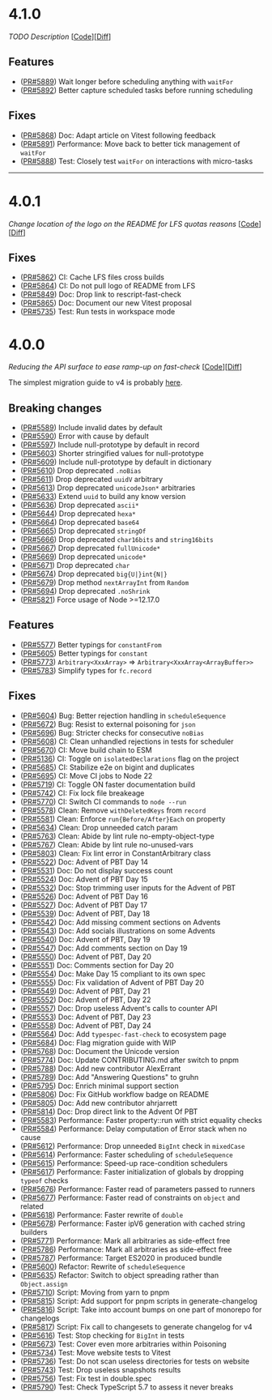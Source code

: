 # 4.1.0

_TODO Description_
[[Code](https://github.com/dubzzz/fast-check/tree/v4.1.0)][[Diff](https://github.com/dubzzz/fast-check/compare/v4.0.1...v4.1.0)]

## Features

- ([PR#5889](https://github.com/dubzzz/fast-check/pull/5889)) Wait longer before scheduling anything with `waitFor`
- ([PR#5892](https://github.com/dubzzz/fast-check/pull/5892)) Better capture scheduled tasks before running scheduling

## Fixes

- ([PR#5868](https://github.com/dubzzz/fast-check/pull/5868)) Doc: Adapt article on Vitest following feedback
- ([PR#5891](https://github.com/dubzzz/fast-check/pull/5891)) Performance: Move back to better tick management of `waitFor`
- ([PR#5888](https://github.com/dubzzz/fast-check/pull/5888)) Test: Closely test `waitFor` on interactions with micro-tasks

---

# 4.0.1

_Change location of the logo on the README for LFS quotas reasons_
[[Code](https://github.com/dubzzz/fast-check/tree/v4.0.1)][[Diff](https://github.com/dubzzz/fast-check/compare/v4.0.0...v4.0.1)]

## Fixes

- ([PR#5862](https://github.com/dubzzz/fast-check/pull/5862)) CI: Cache LFS files cross builds
- ([PR#5864](https://github.com/dubzzz/fast-check/pull/5864)) CI: Do not pull logo of README from LFS
- ([PR#5849](https://github.com/dubzzz/fast-check/pull/5849)) Doc: Drop link to rescript-fast-check
- ([PR#5865](https://github.com/dubzzz/fast-check/pull/5865)) Doc: Document our new Vitest proposal
- ([PR#5735](https://github.com/dubzzz/fast-check/pull/5735)) Test: Run tests in workspace mode

# 4.0.0

_Reducing the API surface to ease ramp-up on fast-check_
[[Code](https://github.com/dubzzz/fast-check/tree/v4.0.0)][[Diff](https://github.com/dubzzz/fast-check/compare/v3.23.2...v4.0.0)]

The simplest migration guide to v4 is probably [here](https://fast-check.dev/docs/migration-guide/from-3.x-to-4.x/).

## Breaking changes

- ([PR#5589](https://github.com/dubzzz/fast-check/pull/5589)) Include invalid dates by default
- ([PR#5590](https://github.com/dubzzz/fast-check/pull/5590)) Error with cause by default
- ([PR#5597](https://github.com/dubzzz/fast-check/pull/5597)) Include null-prototype by default in record
- ([PR#5603](https://github.com/dubzzz/fast-check/pull/5603)) Shorter stringified values for null-prototype
- ([PR#5609](https://github.com/dubzzz/fast-check/pull/5609)) Include null-prototype by default in dictionary
- ([PR#5610](https://github.com/dubzzz/fast-check/pull/5610)) Drop deprecated `.noBias`
- ([PR#5611](https://github.com/dubzzz/fast-check/pull/5611)) Drop deprecated `uuidV` arbitrary
- ([PR#5613](https://github.com/dubzzz/fast-check/pull/5613)) Drop deprecated `unicodeJson*` arbitraries
- ([PR#5633](https://github.com/dubzzz/fast-check/pull/5633)) Extend `uuid` to build any know version
- ([PR#5636](https://github.com/dubzzz/fast-check/pull/5636)) Drop deprecated `ascii*`
- ([PR#5644](https://github.com/dubzzz/fast-check/pull/5644)) Drop deprecated `hexa*`
- ([PR#5664](https://github.com/dubzzz/fast-check/pull/5664)) Drop deprecated `base64`
- ([PR#5665](https://github.com/dubzzz/fast-check/pull/5665)) Drop deprecated `stringOf`
- ([PR#5666](https://github.com/dubzzz/fast-check/pull/5666)) Drop deprecated `char16bits` and `string16bits`
- ([PR#5667](https://github.com/dubzzz/fast-check/pull/5667)) Drop deprecated `fullUnicode*`
- ([PR#5669](https://github.com/dubzzz/fast-check/pull/5669)) Drop deprecated `unicode*`
- ([PR#5671](https://github.com/dubzzz/fast-check/pull/5671)) Drop deprecated `char`
- ([PR#5674](https://github.com/dubzzz/fast-check/pull/5674)) Drop deprecated `big{U|}int{N|}`
- ([PR#5679](https://github.com/dubzzz/fast-check/pull/5679)) Drop method `nextArrayInt` from `Random`
- ([PR#5694](https://github.com/dubzzz/fast-check/pull/5694)) Drop deprecated `.noShrink`
- ([PR#5821](https://github.com/dubzzz/fast-check/pull/5821)) Force usage of Node >=12.17.0

## Features

- ([PR#5577](https://github.com/dubzzz/fast-check/pull/5577)) Better typings for `constantFrom`
- ([PR#5605](https://github.com/dubzzz/fast-check/pull/5605)) Better typings for `constant`
- ([PR#5773](https://github.com/dubzzz/fast-check/pull/5773)) `Arbitrary<XxxArray>` => `Arbitrary<XxxArray<ArrayBuffer>>`
- ([PR#5783](https://github.com/dubzzz/fast-check/pull/5783)) Simplify types for `fc.record`

## Fixes

- ([PR#5604](https://github.com/dubzzz/fast-check/pull/5604)) Bug: Better rejection handling in `scheduleSequence`
- ([PR#5672](https://github.com/dubzzz/fast-check/pull/5672)) Bug: Resist to external poisoning for `json`
- ([PR#5696](https://github.com/dubzzz/fast-check/pull/5696)) Bug: Stricter checks for consecutive `noBias`
- ([PR#5608](https://github.com/dubzzz/fast-check/pull/5608)) CI: Clean unhandled rejections in tests for scheduler
- ([PR#5670](https://github.com/dubzzz/fast-check/pull/5670)) CI: Move build chain to ESM
- ([PR#5136](https://github.com/dubzzz/fast-check/pull/5136)) CI: Toggle on `isolatedDeclarations` flag on the project
- ([PR#5685](https://github.com/dubzzz/fast-check/pull/5685)) CI: Stabilize e2e on bigint and duplicates
- ([PR#5695](https://github.com/dubzzz/fast-check/pull/5695)) CI: Move CI jobs to Node 22
- ([PR#5719](https://github.com/dubzzz/fast-check/pull/5719)) CI: Toggle ON faster documentation build
- ([PR#5742](https://github.com/dubzzz/fast-check/pull/5742)) CI: Fix lock file breakeage
- ([PR#5770](https://github.com/dubzzz/fast-check/pull/5770)) CI: Switch CI commands to `node --run`
- ([PR#5578](https://github.com/dubzzz/fast-check/pull/5578)) Clean: Remove `withDeletedKeys` from `record`
- ([PR#5581](https://github.com/dubzzz/fast-check/pull/5581)) Clean: Enforce `run{Before/After}Each` on property
- ([PR#5634](https://github.com/dubzzz/fast-check/pull/5634)) Clean: Drop unneeded catch param
- ([PR#5763](https://github.com/dubzzz/fast-check/pull/5763)) Clean: Abide by lint rule no-empty-object-type
- ([PR#5767](https://github.com/dubzzz/fast-check/pull/5767)) Clean: Abide by lint rule no-unused-vars
- ([PR#5803](https://github.com/dubzzz/fast-check/pull/5803)) Clean: Fix lint error in ConstantArbitrary class
- ([PR#5522](https://github.com/dubzzz/fast-check/pull/5522)) Doc: Advent of PBT Day 14
- ([PR#5531](https://github.com/dubzzz/fast-check/pull/5531)) Doc: Do not display success count
- ([PR#5524](https://github.com/dubzzz/fast-check/pull/5524)) Doc: Advent of PBT Day 15
- ([PR#5532](https://github.com/dubzzz/fast-check/pull/5532)) Doc: Stop trimming user inputs for the Advent of PBT
- ([PR#5526](https://github.com/dubzzz/fast-check/pull/5526)) Doc: Advent of PBT Day 16
- ([PR#5527](https://github.com/dubzzz/fast-check/pull/5527)) Doc: Advent of PBT Day 17
- ([PR#5539](https://github.com/dubzzz/fast-check/pull/5539)) Doc: Advent of PBT, Day 18
- ([PR#5542](https://github.com/dubzzz/fast-check/pull/5542)) Doc: Add missing comment sections on Advents
- ([PR#5543](https://github.com/dubzzz/fast-check/pull/5543)) Doc: Add socials illustrations on some Advents
- ([PR#5540](https://github.com/dubzzz/fast-check/pull/5540)) Doc: Advent of PBT, Day 19
- ([PR#5547](https://github.com/dubzzz/fast-check/pull/5547)) Doc: Add comments section on Day 19
- ([PR#5550](https://github.com/dubzzz/fast-check/pull/5550)) Doc: Advent of PBT, Day 20
- ([PR#5551](https://github.com/dubzzz/fast-check/pull/5551)) Doc: Comments section for Day 20
- ([PR#5554](https://github.com/dubzzz/fast-check/pull/5554)) Doc: Make Day 15 compliant to its own spec
- ([PR#5555](https://github.com/dubzzz/fast-check/pull/5555)) Doc: Fix validation of Advent of PBT Day 20
- ([PR#5549](https://github.com/dubzzz/fast-check/pull/5549)) Doc: Advent of PBT, Day 21
- ([PR#5552](https://github.com/dubzzz/fast-check/pull/5552)) Doc: Advent of PBT, Day 22
- ([PR#5557](https://github.com/dubzzz/fast-check/pull/5557)) Doc: Drop useless Advent's calls to counter API
- ([PR#5553](https://github.com/dubzzz/fast-check/pull/5553)) Doc: Advent of PBT, Day 23
- ([PR#5558](https://github.com/dubzzz/fast-check/pull/5558)) Doc: Advent of PBT, Day 24
- ([PR#5564](https://github.com/dubzzz/fast-check/pull/5564)) Doc: Add `typespec-fast-check` to ecosystem page
- ([PR#5684](https://github.com/dubzzz/fast-check/pull/5684)) Doc: Flag migration guide with WIP
- ([PR#5768](https://github.com/dubzzz/fast-check/pull/5768)) Doc: Document the Unicode version
- ([PR#5774](https://github.com/dubzzz/fast-check/pull/5774)) Doc: Update CONTRIBUTING.md after switch to pnpm
- ([PR#5788](https://github.com/dubzzz/fast-check/pull/5788)) Doc: Add new contributor AlexErrant
- ([PR#5789](https://github.com/dubzzz/fast-check/pull/5789)) Doc: Add "Answering Questions" to gruhn
- ([PR#5795](https://github.com/dubzzz/fast-check/pull/5795)) Doc: Enrich minimal support section
- ([PR#5806](https://github.com/dubzzz/fast-check/pull/5806)) Doc: Fix GitHub workflow badge on README
- ([PR#5805](https://github.com/dubzzz/fast-check/pull/5805)) Doc: Add new contributor ahrjarrett
- ([PR#5814](https://github.com/dubzzz/fast-check/pull/5814)) Doc: Drop direct link to the Advent Of PBT
- ([PR#5583](https://github.com/dubzzz/fast-check/pull/5583)) Performance: Faster property::run with strict equality checks
- ([PR#5584](https://github.com/dubzzz/fast-check/pull/5584)) Performance: Delay computation of Error stack when no cause
- ([PR#5612](https://github.com/dubzzz/fast-check/pull/5612)) Performance: Drop unneeded `BigInt` check in `mixedCase`
- ([PR#5614](https://github.com/dubzzz/fast-check/pull/5614)) Performance: Faster scheduling of `scheduleSequence`
- ([PR#5615](https://github.com/dubzzz/fast-check/pull/5615)) Performance: Speed-up race-condition schedulers
- ([PR#5617](https://github.com/dubzzz/fast-check/pull/5617)) Performance: Faster initialization of globals by dropping `typeof` checks
- ([PR#5676](https://github.com/dubzzz/fast-check/pull/5676)) Performance: Faster read of parameters passed to runners
- ([PR#5677](https://github.com/dubzzz/fast-check/pull/5677)) Performance: Faster read of constraints on `object` and related
- ([PR#5618](https://github.com/dubzzz/fast-check/pull/5618)) Performance: Faster rewrite of `double`
- ([PR#5678](https://github.com/dubzzz/fast-check/pull/5678)) Performance: Faster ipV6 generation with cached string builders
- ([PR#5771](https://github.com/dubzzz/fast-check/pull/5771)) Performance: Mark all arbitraries as side-effect free
- ([PR#5786](https://github.com/dubzzz/fast-check/pull/5786)) Performance: Mark all arbitraries as side-effect free
- ([PR#5787](https://github.com/dubzzz/fast-check/pull/5787)) Performance: Target ES2020 in produced bundle
- ([PR#5600](https://github.com/dubzzz/fast-check/pull/5600)) Refactor: Rewrite of `scheduleSequence`
- ([PR#5635](https://github.com/dubzzz/fast-check/pull/5635)) Refactor: Switch to object spreading rather than `Object.assign`
- ([PR#5710](https://github.com/dubzzz/fast-check/pull/5710)) Script: Moving from yarn to pnpm
- ([PR#5815](https://github.com/dubzzz/fast-check/pull/5815)) Script: Add support for pnpm scripts in generate-changelog
- ([PR#5816](https://github.com/dubzzz/fast-check/pull/5816)) Script: Take into account bumps on one part of monorepo for changelogs
- ([PR#5817](https://github.com/dubzzz/fast-check/pull/5817)) Script: Fix call to changesets to generate changelog for v4
- ([PR#5616](https://github.com/dubzzz/fast-check/pull/5616)) Test: Stop checking for `BigInt` in tests
- ([PR#5673](https://github.com/dubzzz/fast-check/pull/5673)) Test: Cover even more arbitraries within Poisoning
- ([PR#5734](https://github.com/dubzzz/fast-check/pull/5734)) Test: Move website tests to Vitest
- ([PR#5736](https://github.com/dubzzz/fast-check/pull/5736)) Test: Do not scan useless directories for tests on website
- ([PR#5743](https://github.com/dubzzz/fast-check/pull/5743)) Test: Drop useless snapshots results
- ([PR#5756](https://github.com/dubzzz/fast-check/pull/5756)) Test: Fix test in double.spec
- ([PR#5790](https://github.com/dubzzz/fast-check/pull/5790)) Test: Check TypeScript 5.7 to assess it never breaks
